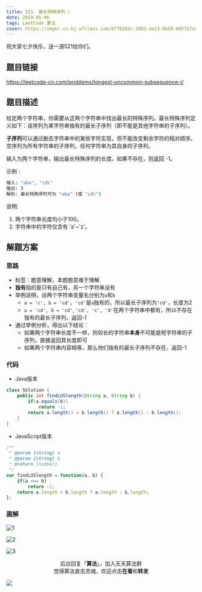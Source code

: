 ```yaml
---
title: 521. 最长特殊序列 Ⅰ
date: 2019-05-06
tags: LeetCode 算法
cover: https://imgkr.cn-bj.ufileos.com/8770203c-2082-4e13-8b58-8857b7a4cd5f.png
---
```


祝大家七夕快乐，送一道521给你们。

## 题目链接

https://leetcode-cn.com/problems/longest-uncommon-subsequence-i/

## 题目描述

给定两个字符串，你需要从这两个字符串中找出最长的特殊序列。最长特殊序列定义如下：该序列为某字符串独有的最长子序列（即不能是其他字符串的子序列）。

**子序列**可以通过删去字符串中的某些字符实现，但不能改变剩余字符的相对顺序。空序列为所有字符串的子序列，任何字符串为其自身的子序列。

输入为两个字符串，输出最长特殊序列的长度。如果不存在，则返回 -1。

示例 :

```bash
输入: "aba", "cdc"
输出: 3
解析: 最长特殊序列可为 "aba" (或 "cdc")
```

说明:

1. 两个字符串长度均小于100。
2. 字符串中的字符仅含有 'a'~'z'。

## 解题方案

### 思路

- 标签：题意理解，本题题意难于理解
- **独有**指的是只有自己有，另一个字符串没有
- 举例说明，设两个字符串变量名分别为`a`和`b`
  - `a = 'c', b = 'cd'`，`'cd'`是`a`独有的，所以最长子序列为`'cd'`，长度为2
  - `a = 'cd', b = 'cd'`, `'cd', 'c', 'd'`在两个字符串中都有，所以不存在独有的最长子序列，返回-1
- 通过举例分析，得出以下结论：
  - 如果两个字符串长度不一样，则较长的字符串**本身**不可能是短字符串的子序列，直接返回其长度即可
  - 如果两个字符串内容相等，那么他们独有的最长子序列不存在，返回-1


### 代码

- Java版本

```Java
class Solution {
    public int findLUSlength(String a, String b) {
        if(a.equals(b))
            return -1;
        return a.length() > b.length() ? a.length() : b.length();
    }
}
```

- JavaScript版本

```JavaScript
/**
 * @param {string} a
 * @param {string} b
 * @return {number}
 */
var findLUSlength = function(a, b) {
    if(a === b)
        return -1;
    return a.length > b.length ? a.length : b.length;
};
```


### 画解

![1](https://imgkr.cn-bj.ufileos.com/55350d1f-1527-4915-bbfe-bef2b7683280.png)

![2](https://imgkr.cn-bj.ufileos.com/c9d94416-bb60-4857-913c-8d47e71c6061.png)

![3](https://imgkr.cn-bj.ufileos.com/8770203c-2082-4e13-8b58-8857b7a4cd5f.png)

<span style="display:block;text-align:center;">后台回复「<strong>算法</strong>」，加入天天算法群</span>
<span style="display:block;text-align:center;">觉得算法直击灵魂，欢迎点击<strong>在看</strong>和<strong>转发</strong></span>

![](https://imgkr.cn-bj.ufileos.com/f3e6917b-991c-4ef5-a29a-bb5d9af1273a.gif)